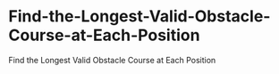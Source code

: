 # Find-the-Longest-Valid-Obstacle-Course-at-Each-Position
Find the Longest Valid Obstacle Course at Each Position
